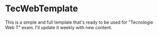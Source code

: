 # TecWebTemplate

This is a simple and full template that's ready to be used for "Tecnologie Web T" exam.
I'll update it weekly with new content.
